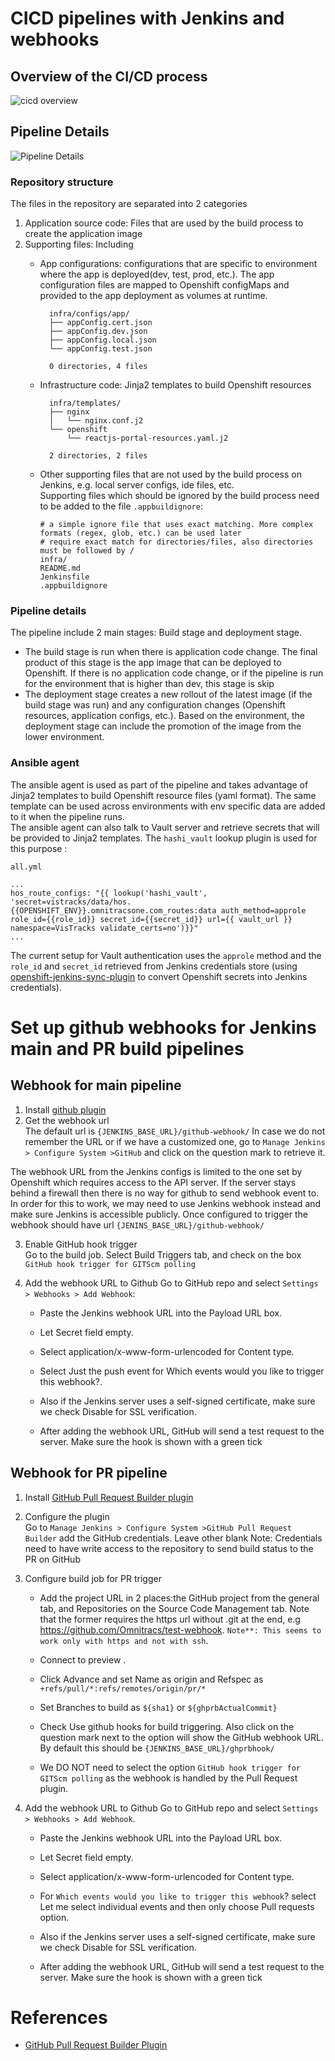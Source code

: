 # CICD pipelines with Jenkins and webhooks
## Overview of the CI/CD process
![cicd overview](./cicd_overview.png)
## Pipeline Details
![Pipeline Details](./cicd_details.png)
### Repository structure
The files in the repository are separated into 2 categories
1. Application source code: Files that are used by the build process to create the application image
2. Supporting files: Including   
   - App configurations: configurations that are specific to environment where the app is deployed(dev, test, prod, etc.). The app configuration files are mapped to Openshift configMaps and provided to the app deployment as volumes at runtime.
  
      ```
        infra/configs/app/
        ├── appConfig.cert.json
        ├── appConfig.dev.json
        ├── appConfig.local.json
        └── appConfig.test.json

        0 directories, 4 files
      ```
   - Infrastructure code: Jinja2 templates to build Openshift resources   
         
      ```
        infra/templates/
        ├── nginx
        │   └── nginx.conf.j2
        └── openshift
            └── reactjs-portal-resources.yaml.j2

        2 directories, 2 files
      ``` 
   - Other supporting files that are not used by the build process on Jenkins, e.g. local server configs, ide files, etc.   
   Supporting files which should be ignored by the build process need to be added to the file `.appbuildignore`:
      ```
      # a simple ignore file that uses exact matching. More complex formats (regex, glob, etc.) can be used later
      # require exact match for directories/files, also directories must be followed by /
      infra/
      README.md
      Jenkinsfile
      .appbuildignore
      ```
### Pipeline details
   The pipeline include 2 main stages: Build stage and deployment stage. 
   - The build stage is run when there is application code change. The final product of this stage is the app image that can be deployed to Openshift. If there is no application code change, or if the pipeline is run for the environment that is higher than dev, this stage is skip
   - The deployment stage creates a new rollout of the latest image (if the build stage was run) and any configuration changes (Openshift resources, application configs, etc.). Based on the environment, the deployment stage can include the promotion of the image from the lower environment.
### Ansible agent
  The ansible agent is used as part of the pipeline and takes advantage of Jinja2 templates to build Openshift resource files (yaml format). The same template can be used across environments with env specific data are added to it when the pipeline runs.   
  The ansible agent can also talk to Vault server and retrieve secrets that will be provided to Jinja2 templates. The `hashi_vault` lookup plugin is used for this purpose :
  
  `all.yml`
  ```
  ...
  hos_route_configs: "{{ lookup('hashi_vault', 'secret=vistracks/data/hos.{{OPENSHIFT_ENV}}.omnitracsone.com_routes:data auth_method=approle role_id={{role_id}} secret_id={{secret_id}} url={{ vault_url }} namespace=VisTracks validate_certs=no')}}"
  ...

  ```
  The current setup for Vault authentication uses the `approle` method and the `role_id` and `secret_id` retrieved from Jenkins credentials store (using [openshift-jenkins-sync-plugin](https://github.com/openshift/jenkins-sync-plugin#openshift-jenkins-sync-plugin) to convert Openshift secrets into Jenkins credentials).  
# Set up github webhooks for Jenkins main and PR build pipelines

## Webhook for main pipeline
1. Install [github plugin](https://plugins.jenkins.io/github/)   
2. Get the webhook url   
The default url is `{JENKINS_BASE_URL}/github-webhook/` In case we do not remember the URL or if we have a customized one, go to `Manage Jenkins > Configure System >GitHub` and click on the question mark to retrieve it.   

The webhook URL from the Jenkins configs is limited to the one set by Openshift which requires access to the API server. If the server stays behind a firewall then there is no way for github to send webhook event to. In order for this to work, we may need to use Jenkins webhook instead and make sure Jenkins is accessible publicly. Once configured to trigger the webhook should have url `{JENINS_BASE_URL}/github-webhook/`

3. Enable GitHub hook trigger   
Go to the build job. Select Build Triggers tab, and check on the box `GitHub hook trigger for GITScm polling`

4. Add the webhook URL to Github Go to GitHub repo and select `Settings > Webhooks > Add Webhook`:   

   - Paste the Jenkins webhook URL into the Payload URL box. 

   - Let Secret  field empty.

   - Select application/x-www-form-urlencoded for Content type.

   - Select Just the push event for Which events would you like to trigger this webhook?. 

   - Also if the Jenkins server uses a self-signed certificate, make sure we check Disable for SSL verification.
   - After adding the webhook URL, GitHub will send a test request to the server. Make sure the hook is shown with a green tick

## Webhook for PR pipeline
1. Install [GitHub Pull Request Builder plugin](https://plugins.jenkins.io/ghprb/)

2. Configure the plugin   
Go to `Manage Jenkins > Configure System >GitHub Pull Request Builder` add the GitHub credentials. Leave other blank
Note: Credentials need to have write access to the repository to send build status to the PR on GitHub

3. Configure build job for PR trigger

   - Add the project URL in 2 places:the GitHub project from the general tab, and Repositories on the Source Code Management tab. Note that the former requires the https url without .git at the end, e.g https://github.com/Omnitracs/test-webhook. `Note**: This seems to work only with https and not with ssh`. 
   - Connect to preview .

   - Click Advance and set Name as origin and Refspec as `+refs/pull/*:refs/remotes/origin/pr/*`

   - Set Branches to build as `${sha1}` or `${ghprbActualCommit}`

   - Check Use github hooks for build triggering. Also click on the question mark next to the option will show the GitHub webhook URL. By default this should be `{JENKINS_BASE_URL}/ghprbhook/`

   - We DO NOT need to select the option `GitHub hook trigger for GITScm polling` as the webhook is handled by the Pull Request plugin.

4. Add the webhook URL to Github Go to GitHub repo and select `Settings > Webhooks > Add Webhook`. 

   - Paste the Jenkins webhook URL into the Payload URL box. 

   - Let Secret  field empty.

   - Select application/x-www-form-urlencoded for Content type.

   - For `Which events would you like to trigger this webhook`? select Let me select individual events and then only choose Pull requests option.

   - Also if the Jenkins server uses a self-signed certificate, make sure we check Disable for SSL verification.
   - After adding the webhook URL, GitHub will send a test request to the server. Make sure the hook is shown with a green tick

# References
- [GitHub Pull Request Builder Plugin](https://github.com/jenkinsci/ghprb-plugin)